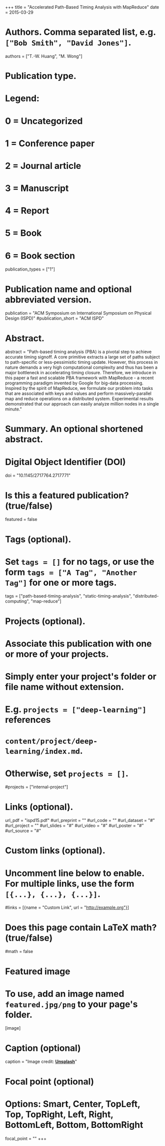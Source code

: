 +++
title = "Accelerated Path-Based Timing Analysis with MapReduce"
date = 2015-03-29

# Authors. Comma separated list, e.g. `["Bob Smith", "David Jones"]`.
authors = ["T.-W. Huang", "M. Wong"]

# Publication type.
# Legend:
# 0 = Uncategorized
# 1 = Conference paper
# 2 = Journal article
# 3 = Manuscript
# 4 = Report
# 5 = Book
# 6 = Book section
publication_types = ["1"]

# Publication name and optional abbreviated version.
publication = "ACM Symposium on International Symposium on Physical Design (ISPD)"
#publication_short = "ACM ISPD"

# Abstract.
abstract = "Path-based timing analysis (PBA) is a pivotal step to achieve accurate timing signoff. A core primitive extracts a large set of paths subject to path-specific or less-pessimistic timing update. However, this process in nature demands a very high computational complexity and thus has been a major bottleneck in accelerating timing closure. Therefore, we introduce in this paper a fast and scalable PBA framework with MapReduce - a recent programming paradigm invented by Google for big-data processing. Inspired by the spirit of MapReduce, we formulate our problem into tasks that are associated with keys and values and perform massively-parallel map and reduce operations on a distributed system. Experimental results demonstrated that our approach can easily analyze million nodes in a single minute."

# Summary. An optional shortened abstract.

# Digital Object Identifier (DOI)
doi = "10.1145/2717764.2717771"

# Is this a featured publication? (true/false)
featured = false

# Tags (optional).
#   Set `tags = []` for no tags, or use the form `tags = ["A Tag", "Another Tag"]` for one or more tags.
tags = ["path-based-timing-analysis", "static-timing-analysis", "distributed-computing", "map-reduce"]

# Projects (optional).
#   Associate this publication with one or more of your projects.
#   Simply enter your project's folder or file name without extension.
#   E.g. `projects = ["deep-learning"]` references 
#   `content/project/deep-learning/index.md`.
#   Otherwise, set `projects = []`.
#projects = ["internal-project"]

# Links (optional).
url_pdf = "ispd15.pdf"
#url_preprint = ""
#url_code = ""
#url_dataset = "#"
#url_project = ""
#url_slides = "#"
#url_video = "#"
#url_poster = "#"
#url_source = "#"

# Custom links (optional).
#   Uncomment line below to enable. For multiple links, use the form `[{...}, {...}, {...}]`.
#links = [{name = "Custom Link", url = "http://example.org"}]

# Does this page contain LaTeX math? (true/false)
#math = false

# Featured image
# To use, add an image named `featured.jpg/png` to your page's folder. 
[image]
  # Caption (optional)
  caption = "Image credit: [**Unsplash**](https://unsplash.com/photos/pLCdAaMFLTE)"

  # Focal point (optional)
  # Options: Smart, Center, TopLeft, Top, TopRight, Left, Right, BottomLeft, Bottom, BottomRight
  focal_point = ""
+++


